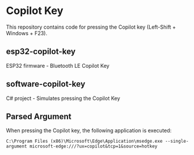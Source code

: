 # Copilot Key
This repository contains code for pressing the Copilot key (Left-Shift + Windows + F23).

## esp32-copilot-key
ESP32 firmware - Bluetooth LE Copilot Key

## software-copilot-key
C# project - Simulates pressing the Copilot Key

## Parsed Argument
When pressing the Copilot key, the following application is executed:

```C:\Program Files (x86)\Microsoft\Edge\Application\msedge.exe --single-argument microsoft-edge:///?ux=copilot&tcp=1&source=hotkey```